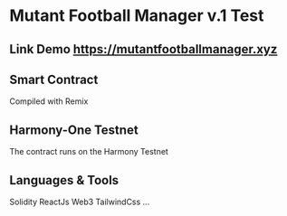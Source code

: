# Mutant Football Manager v.1 Test

## Link Demo https://mutantfootballmanager.xyz

## Smart Contract
Compiled with Remix

## Harmony-One Testnet
The contract runs on the Harmony Testnet

## Languages & Tools
Solidity
ReactJs
Web3
TailwindCss
...

 
